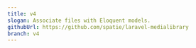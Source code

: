```yaml
---
title: v4
slogan: Associate files with Eloquent models.
githubUrl: https://github.com/spatie/laravel-medialibrary
branch: v4
---
```

